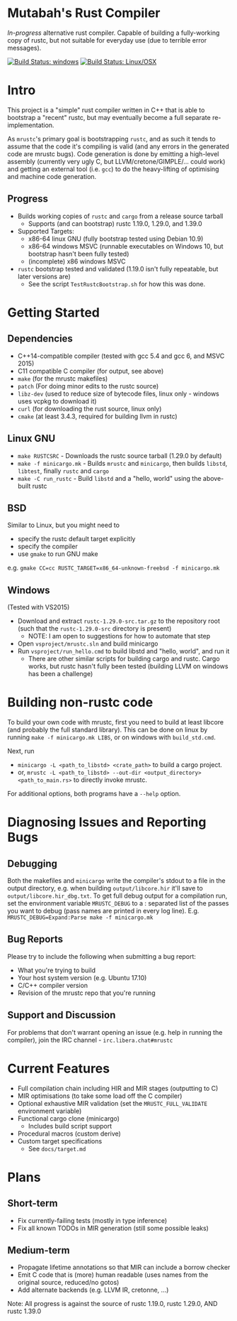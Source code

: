# Mutabah's Rust Compiler

_In-progress_ alternative rust compiler. Capable of building a fully-working copy of rustc, but not suitable for everyday use (due to terrible error messages).

[![Build Status: windows](https://ci.appveyor.com/api/projects/status/96y4ui20pl8xjm2h/branch/master?svg=true)](https://ci.appveyor.com/project/thepowersgang/mrustc/branch/master)
[![Build Status: Linux/OSX](https://travis-ci.org/thepowersgang/mrustc.svg?branch=master)](https://travis-ci.org/thepowersgang/mrustc)

Intro
===
This project is a "simple" rust compiler written in C++ that is able to bootstrap a "recent" rustc, but may eventually become a full separate re-implementation.

As `mrustc`'s primary goal is bootstrapping `rustc`, and as such it tends to assume that the code it's compiling is valid (and any errors in the generated code are mrustc bugs). Code generation is done by emitting a high-level assembly (currently very ugly C, but LLVM/cretone/GIMPLE/... could work) and getting an external tool (i.e. `gcc`) to do the heavy-lifting of optimising and machine code generation.

Progress
--------
- Builds working copies of `rustc` and `cargo` from a release source tarball
  - Supports (and can bootstrap) rustc 1.19.0, 1.29.0, and 1.39.0
- Supported Targets:
  - x86-64 linux GNU (fully bootstrap tested using Debian 10.9)
  - x86-64 windows MSVC (runnable executables on Windows 10, but bootstrap hasn't been fully tested)
  - (incomplete) x86 windows MSVC
- `rustc` bootstrap tested and validated (1.19.0 isn't fully repeatable, but later versions are)
  - See the script `TestRustcBootstrap.sh` for how this was done.


Getting Started
===============

Dependencies
------------
- C++14-compatible compiler (tested with gcc 5.4 and gcc 6, and MSVC 2015)
- C11 compatible C compiler (for output, see above)
- `make` (for the mrustc makefiles)
- `patch` (For doing minor edits to the rustc source)
- `libz-dev` (used to reduce size of bytecode files, linux only - windows uses vcpkg to download it)
- `curl` (for downloading the rust source, linux only)
- `cmake` (at least 3.4.3, required for building llvm in rustc)

Linux GNU
-----
- `make RUSTCSRC` - Downloads the rustc source tarball (1.29.0 by default)
- `make -f minicargo.mk` - Builds `mrustc` and `minicargo`, then builds `libstd`, `libtest`, finally `rustc` and `cargo`
- `make -C run_rustc` - Build `libstd` and a "hello, world" using the above-built rustc

BSD
---
Similar to Linux, but you might need to
- specify the rustc default target explicitly
- specify the compiler
- use `gmake` to run GNU make

e.g. `gmake CC=cc RUSTC_TARGET=x86_64-unknown-freebsd -f minicargo.mk`

Windows
--------
(Tested with VS2015)
- Download and extract `rustc-1.29.0-src.tar.gz` to the repository root (such that the `rustc-1.29.0-src` directory is present)
  - NOTE: I am open to suggestions for how to automate that step
- Open `vsproject/mrustc.sln` and build minicargo
- Run `vsproject/run_hello.cmd` to build libstd and "hello, world", and run it
  - There are other similar scripts for building cargo and rustc. Cargo works,
    but rustc hasn't fully been tested (building LLVM on windows has been a challenge)


Building non-rustc code
=======================

To build your own code with mrustc, first you need to build at least libcore (and probably the full standard library).
This can be done on linux by running `make -f minicargo.mk LIBS`, or on windows with `build_std.cmd`.

Next, run
- `minicargo -L <path_to_libstd> <crate_path>` to build a cargo project.
- or, `mrustc -L <path_to_libstd> --out-dir <output_directory> <path_to_main.rs>` to directly invoke mrustc.

For additional options, both programs have a `--help` option.

Diagnosing Issues and Reporting Bugs
====================================

Debugging
---------
Both the makefiles and `minicargo` write the compiler's stdout to a file in the output directory, e.g. when building
`output/libcore.hir` it'll save to `output/libcore.hir_dbg.txt`.
To get full debug output for a compilation run, set the environment variable `MRUSTC_DEBUG` to a : separated list of the passes you want to debug
(pass names are printed in every log line). E.g. `MRUSTC_DEBUG=Expand:Parse make -f minicargo.mk`

Bug Reports
-----------
Please try to include the following when submitting a bug report:
- What you're trying to build
- Your host system version (e.g. Ubuntu 17.10)
- C/C++ compiler version
- Revision of the mrustc repo that you're running

Support and Discussion
----------------------
For problems that don't warrant opening an issue (e.g. help in running the compiler), join the IRC channel - `irc.libera.chat#mrustc`


Current Features
================
- Full compilation chain including HIR and MIR stages (outputting to C)
- MIR optimisations (to take some load off the C compiler)
- Optional exhaustive MIR validation (set the `MRUSTC_FULL_VALIDATE` environment variable)
- Functional cargo clone (minicargo)
  - Includes build script support
- Procedural macros (custom derive)
- Custom target specifications
  - See `docs/target.md`

Plans
=====

Short-term
----------
- Fix currently-failing tests (mostly in type inference)
- Fix all known TODOs in MIR generation (still some possible leaks)

Medium-term
-----------
- Propagate lifetime annotations so that MIR can include a borrow checker
- Emit C code that is (more) human readable (uses names from the original source, reduced/no gotos)
- Add alternate backends (e.g. LLVM IR, cretonne, ...)



Note: All progress is against the source of rustc 1.19.0, rustc 1.29.0, AND rustc 1.39.0
